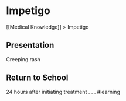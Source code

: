 # Impetigo
[[Medical Knowledge]] > Impetigo
## Presentation
Creeping rash
## Return to School
24 hours after initiating treatment
.
.
.
#learning